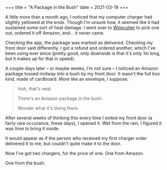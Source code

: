 +++
title = "A Package in the Bush"
date = 2021-03-19
+++

A little more than a month ago, I noticed that my computer charger had
slightly yellowed at the ends. Though I'm unsure how, it seemed like
it had sustained some sort of heat damage. I went over to
[Wirecutter][NYT] to pick one out, ordered it off Amazon, and... it
never came.

<!-- more -->

Checking the app, the package was marked as delivered. Checking my
front door said differently. I got a refund and ordered another,
which I've been using ever since (pretty good, only downside is that
it's only 1m long, but it makes up for that in speed).

A couple days later – or maybe weeks, I'm not sure – I noticed an
Amazon package tossed midway into a bush by my front door. It wasn't
the full box kind, made of cardboard. More like an envelope, I
suppose.

> Huh, that's neat.
>
> There's an Amazon package in the bush.
>
> Wonder what it's doing there.

After several weeks of thinking this every time I exited my front door
(a fairly rare occurance, these days), I opened it. Wet from the rain,
I figured it was time to bring it inside.

It would appear as if the person who received my first charger order
delivered it to me, but couldn't quite make it to the door.

Now I've got two chargers, for the price of one. One from Amazon.

One from the bush.

[NYT]: https://www.nytimes.com/wirecutter/

